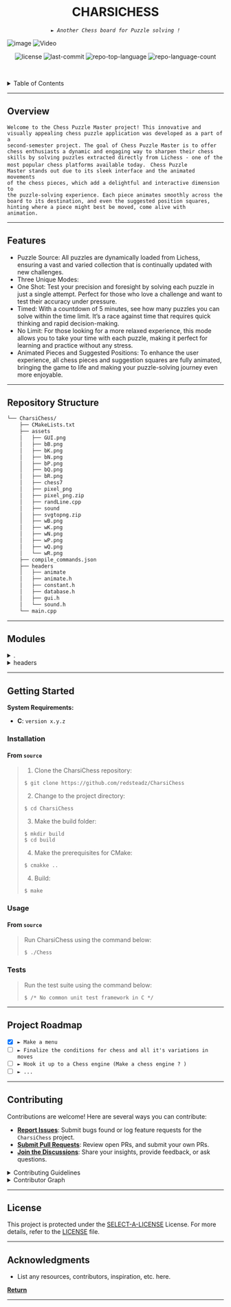 <p align="center">
    <h1 align="center">CHARSICHESS</h1>
</p>
<p align="center">
    <em><code>► Another Chess board for Puzzle solving !</code></em>

</p>

![image](https://github.com/redsteadz/CharsiChess/assets/86804632/ad55a329-0626-449a-a0f9-cc1f3f9b2616)
![Video](https://github.com/redsteadz/CharsiChess/assets/86804632/eb0474ec-7673-4557-a7a0-c5895ccbb65b)


<p align="center">
	<img src="https://img.shields.io/github/license/redsteadz/CharsiChess?style=default&logo=opensourceinitiative&logoColor=white&color=0080ff" alt="license">
	<img src="https://img.shields.io/github/last-commit/redsteadz/CharsiChess?style=default&logo=git&logoColor=white&color=0080ff" alt="last-commit">
	<img src="https://img.shields.io/github/languages/top/redsteadz/CharsiChess?style=default&color=0080ff" alt="repo-top-language">
	<img src="https://img.shields.io/github/languages/count/redsteadz/CharsiChess?style=default&color=0080ff" alt="repo-language-count">
<p>
<p align="center">
	<!-- default option, no dependency badges. -->
</p>

<br><!-- TABLE OF CONTENTS -->

<details>
  <summary>Table of Contents</summary><br>

- [Overview](#-overview)
- [Features](#-features)
- [Repository Structure](#-repository-structure)
- [Modules](#-modules)
- [Getting Started](#-getting-started)
  - [Installation](#-installation)
  - [Usage](#-usage)
  - [Tests](#-tests)
- [Project Roadmap](#-project-roadmap)
- [Contributing](#-contributing)
- [License](#-license)
- [Acknowledgments](#-acknowledgments)

</details>
<hr>

## Overview

<code>Welcome to the Chess Puzzle Master project! This innovative and visually appealing chess puzzle application was developed as a part of a second-semester project. The goal of Chess Puzzle Master is to offer chess enthusiasts a dynamic and engaging way to sharpen their chess skills by solving puzzles extracted directly from Lichess - one of the most popular chess platforms available today.
</code>
<code>Chess Puzzle Master stands out due to its sleek interface and the animated movements of the chess pieces, which add a delightful and interactive dimension to the puzzle-solving experience. Each piece animates smoothly across the board to its destination, and even the suggested position squares, hinting where a piece might best be moved, come alive with animation.</code>

---

## Features
- Puzzle Source: All puzzles are dynamically loaded from Lichess, ensuring a vast and varied collection that is continually updated with new challenges.
- Three Unique Modes:
- One Shot: Test your precision and foresight by solving each puzzle in just a single attempt. Perfect for those who love a challenge and want to test their accuracy under pressure.
- Timed: With a countdown of 5 minutes, see how many puzzles you can solve within the time limit. It’s a race against time that requires quick thinking and rapid decision-making.
- No Limit: For those looking for a more relaxed experience, this mode allows you to take your time with each puzzle, making it perfect for learning and practice without any stress.
- Animated Pieces and Suggested Positions: To enhance the user experience, all chess pieces and suggestion squares are fully animated, bringing the game to life and making your puzzle-solving journey even more enjoyable.

---

## Repository Structure

```sh
└── CharsiChess/
    ├── CMakeLists.txt
    ├── assets
    │   ├── GUI.png
    │   ├── bB.png
    │   ├── bK.png
    │   ├── bN.png
    │   ├── bP.png
    │   ├── bQ.png
    │   ├── bR.png
    │   ├── chess7
    │   ├── pixel_png
    │   ├── pixel_png.zip
    │   ├── randLine.cpp
    │   ├── sound
    │   ├── svgtopng.zip
    │   ├── wB.png
    │   ├── wK.png
    │   ├── wN.png
    │   ├── wP.png
    │   ├── wQ.png
    │   └── wR.png
    ├── compile_commands.json
    ├── headers
    │   ├── animate
    │   ├── animate.h
    │   ├── constant.h
    │   ├── database.h
    │   ├── gui.h
    │   └── sound.h
    └── main.cpp
```

---

## Modules

<details closed><summary>.</summary>

| File                                                                                                | Summary                                                                                                                                                                                                                                                                                                                                                                                                                                                                                                                                                                         |
| --------------------------------------------------------------------------------------------------- | ------------------------------------------------------------------------------------------------------------------------------------------------------------------------------------------------------------------------------------------------------------------------------------------------------------------------------------------------------------------------------------------------------------------------------------------------------------------------------------------------------------------------------------------------------------------------------- |
| [CMakeLists.txt](https://github.com/redsteadz/CharsiChess/blob/master/CMakeLists.txt)               | Sets up the Chess project with CMake for building and debugging. Copies assets to the build directory. Uses Raylib for graphics. Declares the main.cpp file as the executable, linking with Raylib library.                                                                                                                                                                                                                                                                                                                                                                     |
| [compile_commands.json](https://github.com/redsteadz/CharsiChess/blob/master/compile_commands.json) | Enables compilation details for Chess project files, aiding in the build process by specifying commands and output locations.                                                                                                                                                                                                                                                                                                                                                                                                                                                   |
| [main.cpp](https://github.com/redsteadz/CharsiChess/blob/master/main.cpp)                           | SummaryThis code file within the CharsiChess repository contributes to the graphical user interface (GUI) of the chess application. It efficiently manages the display of different chess piece images and handles user interactions with the game board. The critical features it provides include rendering the board, displaying various chess piece graphics based on game state, and enabling player moves through intuitive interface interactions. This code file plays a crucial role in ensuring a seamless and engaging user experience within the chess application. |

</details>

<details closed><summary>headers</summary>

| File                                                                                  | Summary                         |
| ------------------------------------------------------------------------------------- | ------------------------------- |
| [animate.h](https://github.com/redsteadz/CharsiChess/blob/master/headers/animate.h)   | <code> Features the animations played out in moving pieces, making squares and displaying some text </code> |
| [constant.h](https://github.com/redsteadz/CharsiChess/blob/master/headers/constant.h) | <code> Has all the global variables of the game </code> |
| [database.h](https://github.com/redsteadz/CharsiChess/blob/master/headers/database.h) | <code> Features the functions used to Access the hefty database of lichess </code> |
| [gui.h](https://github.com/redsteadz/CharsiChess/blob/master/headers/gui.h)           | <code> Makes some custom built UI interactables </code> |
| [sound.h](https://github.com/redsteadz/CharsiChess/blob/master/headers/sound.h)       | <code> Simply has the sounds in an easy to use map </code> |

</details>

---

## Getting Started

**System Requirements:**

- **C**: `version x.y.z`

### Installation

<h4>From <code>source</code></h4>

> 1. Clone the CharsiChess repository:
>
> ```console
> $ git clone https://github.com/redsteadz/CharsiChess
> ```
>
> 2. Change to the project directory:
>
> ```console
> $ cd CharsiChess
> ```
>
> 3. Make the build folder:
>
> ```console
> $ mkdir build
> $ cd build
> ```
> 4. Make the prerequisites for CMake:
>
> ```console
> $ cmakke ..
> ```
> 4. Build:
>
> ```console
> $ make
> ```
### Usage

<h4>From <code>source</code></h4>

> Run CharsiChess using the command below:
>
> ```console
> $ ./Chess
> ```

### Tests

> Run the test suite using the command below:
>
> ```console
> $ /* No common unit test framework in C */
> ```

---

## Project Roadmap

- [x] `► Make a menu`
- [ ] `► Finalize the conditions for chess and all it's variations in moves`
- [ ] `► Hook it up to a Chess engine (Make a chess engine ? )`
- [ ] `► ...`

---

## Contributing

Contributions are welcome! Here are several ways you can contribute:

- **[Report Issues](https://github.com/redsteadz/CharsiChess/issues)**: Submit
  bugs found or log feature requests for the `CharsiChess` project.
- **[Submit Pull Requests](https://github.com/redsteadz/CharsiChess/blob/main/CONTRIBUTING.md)**:
  Review open PRs, and submit your own PRs.
- **[Join the Discussions](https://github.com/redsteadz/CharsiChess/discussions)**:
  Share your insights, provide feedback, or ask questions.

<details closed>
<summary>Contributing Guidelines</summary>

1. **Fork the Repository**: Start by forking the project repository to your
   github account.
2. **Clone Locally**: Clone the forked repository to your local machine using a
   git client.
   ```sh
   git clone https://github.com/redsteadz/CharsiChess
   ```
3. **Create a New Branch**: Always work on a new branch, giving it a descriptive
   name.
   ```sh
   git checkout -b new-feature-x
   ```
4. **Make Your Changes**: Develop and test your changes locally.
5. **Commit Your Changes**: Commit with a clear message describing your updates.
   ```sh
   git commit -m 'Implemented new feature x.'
   ```
6. **Push to github**: Push the changes to your forked repository.
   ```sh
   git push origin new-feature-x
   ```
7. **Submit a Pull Request**: Create a PR against the original project
   repository. Clearly describe the changes and their motivations.
8. **Review**: Once your PR is reviewed and approved, it will be merged into the
   main branch. Congratulations on your contribution!

</details>

<details closed>
<summary>Contributor Graph</summary>
<br>
<p align="center">
   <a href="https://github.com{/redsteadz/CharsiChess/}graphs/contributors">
      <img src="https://contrib.rocks/image?repo=redsteadz/CharsiChess">
   </a>
</p>
</details>

---

## License

This project is protected under the
[SELECT-A-LICENSE](https://choosealicense.com/licenses) License. For more
details, refer to the [LICENSE](https://choosealicense.com/licenses/) file.

---

## Acknowledgments

- List any resources, contributors, inspiration, etc. here.

[**Return**](#-overview)

---
